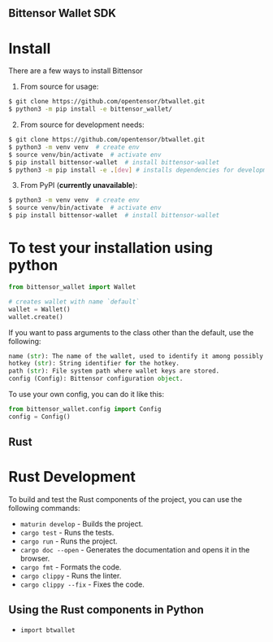 ## Bittensor Wallet SDK

# Install
There are a few ways to install Bittensor

1. From source for usage:
```bash
$ git clone https://github.com/opentensor/btwallet.git
$ python3 -m pip install -e bittensor_wallet/
```
2. From source for development needs:
```bash
$ git clone https://github.com/opentensor/btwallet.git
$ python3 -m venv venv  # create env
$ source venv/bin/activate  # activate env
$ pip install bittensor-wallet  # install bittensor-wallet
$ python3 -m pip install -e .[dev] # installs dependencies for development and testing
```

3. From PyPI (**currently unavailable**):
```bash
$ python3 -m venv venv  # create env
$ source venv/bin/activate  # activate env
$ pip install bittensor-wallet  # install bittensor-wallet
```

# To test your installation using python
```python
from bittensor_wallet import Wallet

# creates wallet with name `default`
wallet = Wallet()
wallet.create()
```
If you want to pass arguments to the class other than the default, use the following:
```python
name (str): The name of the wallet, used to identify it among possibly multiple wallets.
hotkey (str): String identifier for the hotkey.
path (str): File system path where wallet keys are stored.
config (Config): Bittensor configuration object.
```

To use your own config, you can do it like this:
```python
from bittensor_wallet.config import Config
config = Config()
```


## Rust
# Rust Development

To build and test the Rust components of the project, you can use the following commands:
* `maturin develop` - Builds the project.
* `cargo test` - Runs the tests.
* `cargo run` - Runs the project.
* `cargo doc --open` - Generates the documentation and opens it in the browser.
* `cargo fmt` - Formats the code.
* `cargo clippy` - Runs the linter.
* `cargo clippy --fix` - Fixes the code.

## Using the Rust components in Python
* `import btwallet`




